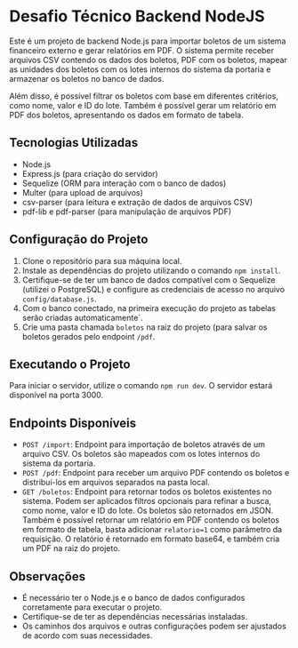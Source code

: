 # Desafio Técnico Backend NodeJS

Este é um projeto de backend Node.js para importar boletos de um sistema financeiro externo e gerar relatórios em PDF. O sistema permite receber arquivos CSV contendo os dados dos boletos, PDF com os boletos, mapear as unidades dos boletos com os lotes internos do sistema da portaria e armazenar os boletos no banco de dados.

Além disso, é possível filtrar os boletos com base em diferentes critérios, como nome, valor e ID do lote. Também é possível gerar um relatório em PDF dos boletos, apresentando os dados em formato de tabela.

## Tecnologias Utilizadas

-   Node.js
-   Express.js (para criação do servidor)
-   Sequelize (ORM para interação com o banco de dados)
-   Multer (para upload de arquivos)
-   csv-parser (para leitura e extração de dados de arquivos CSV)
-   pdf-lib e pdf-parser (para manipulação de arquivos PDF)

## Configuração do Projeto

1.  Clone o repositório para sua máquina local.
2.  Instale as dependências do projeto utilizando o comando `npm install`.
3.  Certifique-se de ter um banco de dados compatível com o Sequelize (utilizei o PostgreSQL) e configure as credenciais de acesso no arquivo `config/database.js`.
4.  Com o banco conectado, na primeira execução do projeto as tabelas serão criadas automaticamente`.
5. Crie uma pasta chamada `boletos` na raiz do projeto (para salvar os boletos gerados pelo endpoint `/pdf`.

## Executando o Projeto

Para iniciar o servidor, utilize o comando `npm run dev`. O servidor estará disponível na porta 3000.

## Endpoints Disponíveis

-   `POST /import`: Endpoint para importação de boletos através de um arquivo CSV. Os boletos são mapeados com os lotes internos do sistema da portaria.
-   `POST /pdf`: Endpoint para receber um arquivo PDF contendo os boletos e distribuí-los em arquivos separados na pasta local.
-   `GET /boletos`: Endpoint para retornar todos os boletos existentes no sistema. Podem ser aplicados filtros opcionais para refinar a busca, como nome, valor e ID do lote. Os boletos são retornados em JSON. 
Também é possível retornar um relatório em PDF contendo os boletos em formato de tabela, basta adicionar `relatorio=1` como parâmetro da requisição.  O relatório é retornado em formato base64, e também cria um PDF na raiz do projeto.

## Observações

-   É necessário ter o Node.js e o banco de dados configurados corretamente para executar o projeto.
-   Certifique-se de ter as dependências necessárias instaladas.
-   Os caminhos dos arquivos e outras configurações podem ser ajustados de acordo com suas necessidades.